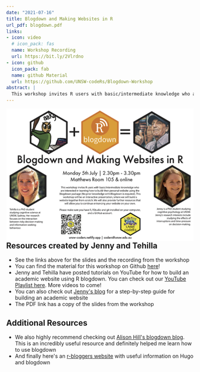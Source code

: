 ```yaml
---
date: "2021-07-16"
title: Blogdown and Making Websites in R
url_pdf: blogdown.pdf
links:
- icon: video
  # icon_pack: fas
  name: Workshop Recording 
  url: https://bit.ly/2Vlrdno
- icon: github
  icon_pack: fab
  name: github Material
  url: https://github.com/UNSW-codeRs/Blogdown-Workshop
abstract: |
  This workshop invites R users with basic/intermediate knowledge who are interested in learning how to build a personal website using the Blogdown package (no prior knowledge with Blogdown is required).
---
```


<img src="blogdown.png" width=1450 style = "margin-left: 0px; margin-right: 0px; float:right;" >

## Resources created by Jenny and Tehilla  
- See the links above for the slides and the recording from the workshop
- You can find the material for this workshop on Github [here](https://github.com/UNSW-codeRs/Blogdown-Workshop)!
- Jenny and Tehilla have posted tutorials on YouTube for how to build an academic website using R blogdown. You can check out our [YouTube Playlist here](https://www.youtube.com/playlist?list=PLpZT7JPM8_GbPiX4ibrP7ogl7GyEofZMj). More videos to come! 
- You can also check out [Jenny's blog](https://jennysloane.netlify.app/project/blogdown/) for a step-by-step guide for building an academic website
- The PDF link has a copy of the slides from the workshop
   
## Additional Resources
- We also highly recommend checking out [Alison Hill's blogdown blog](https://alison.rbind.io/blog/2020-12-new-year-new-blogdown/). This is an incredibly useful resource and definitely helped me learn how to use blogdown
- And finally here's an [r-bloggers website](https://www.r-bloggers.com/2020/02/what-to-know-before-you-adopt-hugo-blogdown/) with useful information on Hugo and blogdown







